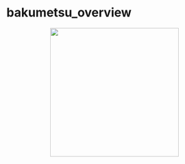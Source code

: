 # bakumetsu_overview
<div id="header" align="center">
  <img src="https://scontent.fhan3-3.fna.fbcdn.net/v/t1.15752-9/411123769_2062455070784684_2703816715803500460_n.png?ccb=1-7&_nc_sid=8cd0a2&_nc_eui2=AeFesJIYmhIt0ok-jXb6TjLI8vbBSMNrPFvy9sFIw2s8WynC10QzGRFpMCy3Fffz7W1oP0iGp8pV-4jDG6G5PZUx&_nc_ohc=2pcKxr9HGzsAX821tgs&_nc_ht=scontent.fhan3-3.fna&oh=03_AdTSFFwHY5YhizwSnHB-34_aor0JGz0wgS4DPC685_V3GQ&oe=65BA4C50" width="300", height="300"/>
</div>

